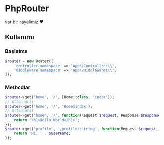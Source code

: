 # PhpRouter
var bir hayalimiz :heart:

## Kullanımı
### Başlatma
```php
$router = new Router([
    'controller_namespace' => 'App\\Controllers\\',
    'middleware_namespace' => 'App\\Middlewares\\',
]);
```
### Methodlar
```php
$router->get('home', '/', [Home::class, 'index']);
// Alternatif
$router->get('home', '/', 'Home@index');
// Alternatif
$router->get('home', '/', function(Request $request, Response $response){
    return '<h1>Hello World</h1>';
});
$router->get('profile', '/profile/:string', function(Request $request, Response $response, $username){
    return 'Hi, ' . $username;
});
```
